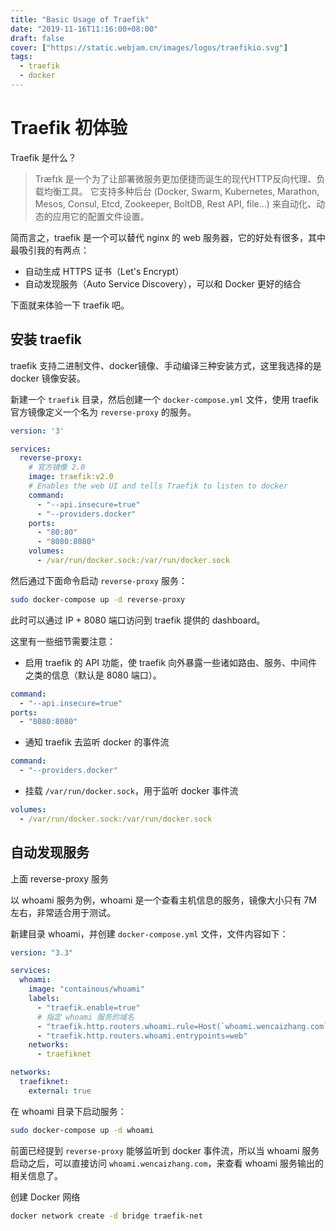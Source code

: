 ```yaml
---
title: "Basic Usage of Traefik"
date: "2019-11-16T11:16:00+08:00"
draft: false
cover: ["https://static.webjam.cn/images/logos/traefikio.svg"]
tags:
  - traefik
  - docker
---
```


# Traefik 初体验

Traefik 是什么？

> Træfɪk 是一个为了让部署微服务更加便捷而诞生的现代HTTP反向代理、负载均衡工具。 它支持多种后台 (Docker, Swarm, Kubernetes, Marathon, Mesos, Consul, Etcd, Zookeeper, BoltDB, Rest API, file…) 来自动化、动态的应用它的配置文件设置。

简而言之，traefik 是一个可以替代 nginx 的 web 服务器，它的好处有很多，其中最吸引我的有两点：

+ 自动生成 HTTPS 证书（Let's Encrypt）
+ 自动发现服务（Auto Service Discovery），可以和 Docker 更好的结合

下面就来体验一下 traefik 吧。

## 安装 traefik

traefik 支持二进制文件、docker镜像、手动编译三种安装方式，这里我选择的是 docker 镜像安装。

新建一个 `traefik` 目录，然后创建一个 `docker-compose.yml` 文件，使用 traefik 官方镜像定义一个名为 `reverse-proxy` 的服务。

```yml
version: '3'

services:
  reverse-proxy:
    # 官方镜像 2.0
    image: traefik:v2.0
    # Enables the web UI and tells Traefik to listen to docker
    command:
      - "--api.insecure=true"
      - "--providers.docker"
    ports:
      - "80:80"
      - "8080:8080"
    volumes:
      - /var/run/docker.sock:/var/run/docker.sock
```

然后通过下面命令启动 `reverse-proxy` 服务：

```bash
sudo docker-compose up -d reverse-proxy
```

此时可以通过 IP + 8080 端口访问到 traefik 提供的 dashboard。

这里有一些细节需要注意：

+ 启用 traefik 的 API 功能，使 traefik 向外暴露一些诸如路由、服务、中间件之类的信息（默认是 8080 端口）。

```yml
command:
  - "--api.insecure=true"
ports:
  - "8080:8080"
```

+ 通知 traefik 去监听 docker 的事件流

```yml
command:
  - "--providers.docker"
```

+ 挂载 `/var/run/docker.sock`，用于监听 docker 事件流

```yml
volumes:
  - /var/run/docker.sock:/var/run/docker.sock
```


## 自动发现服务

上面 reverse-proxy 服务

以 whoami 服务为例，whoami 是一个查看主机信息的服务，镜像大小只有 7M 左右，非常适合用于测试。

新建目录 whoami，并创建 `docker-compose.yml` 文件，文件内容如下：

```yml
version: "3.3"

services:
  whoami:
    image: "containous/whoami"
    labels:
      - "traefik.enable=true"
      # 指定 whoami 服务的域名
      - "traefik.http.routers.whoami.rule=Host(`whoami.wencaizhang.com`)"
      - "traefik.http.routers.whoami.entrypoints=web"
    networks:
      - traefiknet

networks:
  traefiknet:
    external: true
```

在 whoami 目录下启动服务：

```bash
sudo docker-compose up -d whoami
```

前面已经提到 `reverse-proxy` 能够监听到 docker 事件流，所以当 whoami 服务启动之后，可以直接访问 `whoami.wencaizhang.com`，来查看 whoami 服务输出的相关信息了。




创建 Docker 网络

```bash
docker network create -d bridge traefik-net
```